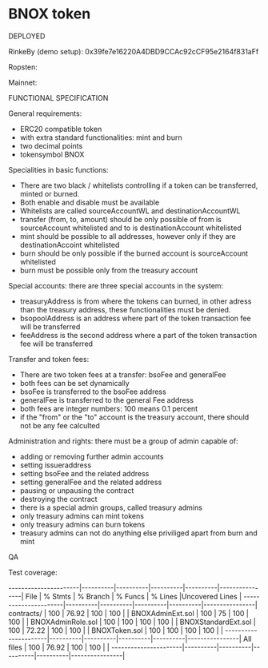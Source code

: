 # BNOX token 

DEPLOYED

RinkeBy (demo setup): 0x39fe7e16220A4DBD9CCAc92cCF95e2164f831aFf 

Ropsten:

Mainnet:

FUNCTIONAL SPECIFICATION

General requirements:
- ERC20 compatible token
- with extra standard functionalities: mint and burn
- two decimal points
- tokensymbol BNOX

Specialities in basic functions:
- There are two black / whitelists controlling if a token can be transferred, minted or burned. 
- Both enable and disable must be available
- Whitelists are called sourceAccountWL and destinationAccountWL
- transfer (from, to, amount) should be only possible of from is sourceAccount whitelisted and to is destinationAccount whitelisted
- mint should be possible to all addresses, however only if they are destinationAccoint whitelisted
- burn should be only possible if the burned account is sourceAccount whitelisted
- burn must be possible only from the treasury account

Special accounts: there are three special accounts in the system:
- treasuryAddress is from where the tokens can  burned, in other adress than the treasury address, these functionalities must be denied.
- bsopoolAddress is an address where part of the token transaction fee will be transferred
- feeAddress is the second address where a part of the token transaction fee will be transferred

Transfer and token fees:
- There are two token fees at a transfer: bsoFee and generalFee
- both fees can be set dynamically
- bsoFee is transferred to the bsoFee address
- generalFee is transferred to the general Fee address
- both fees are integer numbers: 100 means 0.1 percent
- if the "from" or the "to" account is the treasury account, there should not be any fee calculted 

Administration and rights: there must be a group of admin capable of:
- adding or removing further admin accounts
- setting issueraddress
- setting bsoFee and the related address
- setting generalFee and the related address
- pausing or unpausing the contract
- destroying the contract
- there is a special admin groups, called treasury admins
- only treasury admins can mint tokens
- only treasury admins can burn tokens
- treasury admins can not do anything else priviliged apart from burn and mint

QA

Test coverage:

----------------------|----------|----------|----------|----------|----------------|
File                  |  % Stmts | % Branch |  % Funcs |  % Lines |Uncovered Lines |
----------------------|----------|----------|----------|----------|----------------|
 contracts/           |      100 |    76.92 |      100 |      100 |                |
  BNOXAdminExt.sol    |      100 |       75 |      100 |      100 |                |
  BNOXAdminRole.sol   |      100 |      100 |      100 |      100 |                |
  BNOXStandardExt.sol |      100 |    72.22 |      100 |      100 |                |
  BNOXToken.sol       |      100 |      100 |      100 |      100 |                |
----------------------|----------|----------|----------|----------|----------------|
All files             |      100 |    76.92 |      100 |      100 |                |
----------------------|----------|----------|----------|----------|----------------|
